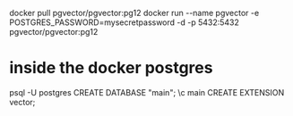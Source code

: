 

docker pull pgvector/pgvector:pg12
docker run --name pgvector -e POSTGRES_PASSWORD=mysecretpassword -d -p 5432:5432 pgvector/pgvector:pg12

# inside the docker postgres
psql -U postgres
CREATE DATABASE "main";
\c main
CREATE EXTENSION vector;

